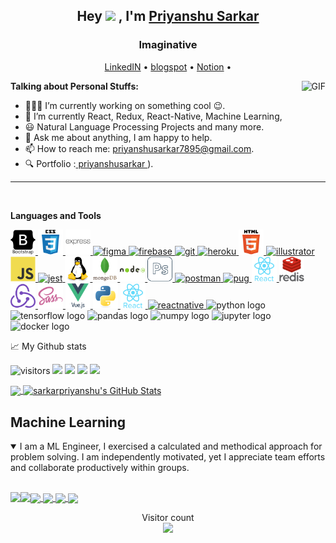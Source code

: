 <h2 align="center">Hey <img src="https://media.giphy.com/media/hvRJCLFzcasrR4ia7z/giphy.gif" width="25px"> , I'm <a href="https://github.com/SarkarPriyanshu">Priyanshu Sarkar</a></h2>
<h3 align="center">Imaginative</h3>
<p align="center">
  <a href="https://www.linkedin.com/in/priyanshu-sarkar-97629a263/">LinkedIN</a> •
  <a href="https://datasciencefor5yearolds.blogspot.com/">blogspot</a> •
  <a href="https://puddle-seer-fcd.notion.site/MySQL-ac550b91409944729a43faa7bfbd5a00?pvs=4">Notion</a> •
</p>

<img align="right" height="150rem" alt="GIF" src="https://media4.giphy.com/media/RbDKaczqWovIugyJmW/200w.webp?cid=ecf05e47yrznhyd4w1cnwbe3hlilpmls3c0mrsymhdzmzp5z&rid=200w.webp" />

**Talking about Personal Stuffs:**

- 👨🏽‍💻  I’m currently working on something cool :wink:.
- 🌱  I’m currently React, Redux, React-Native, Machine Learning, 
- 😃 Natural Language Processing Projects and many more. 
- 💬  Ask me about anything, I am happy to help.
- 📫  How to reach me: priyanshusarkar7895@gmail.com.
- 🔍  Portfolio :[ priyanshusarkar ](https://priyanshusarkar.my.canva.site/let-s-bring-your-vision-to-life)).

***

<br>

**Languages and Tools**

<p align="left"> <a href="https://getbootstrap.com" target="_blank"> <img src="https://raw.githubusercontent.com/devicons/devicon/master/icons/bootstrap/bootstrap-plain-wordmark.svg" alt="bootstrap" width="40" height="40"/> </a> <a href="https://www.w3schools.com/css/" target="_blank"> <img src="https://raw.githubusercontent.com/devicons/devicon/master/icons/css3/css3-original-wordmark.svg" alt="css3" width="40" height="40"/> </a> <a href="https://expressjs.com" target="_blank"> <img src="https://raw.githubusercontent.com/devicons/devicon/master/icons/express/express-original-wordmark.svg" alt="express" width="40" height="40"/> </a> <a href="https://www.figma.com/" target="_blank"> <img src="https://www.vectorlogo.zone/logos/figma/figma-icon.svg" alt="figma" width="40" height="40"/> </a> <a href="https://firebase.google.com/" target="_blank"> <img src="https://www.vectorlogo.zone/logos/firebase/firebase-icon.svg" alt="firebase" width="40" height="40"/> </a> <a href="https://git-scm.com/" target="_blank"> <img src="https://www.vectorlogo.zone/logos/git-scm/git-scm-icon.svg" alt="git" width="40" height="40"/> </a> <a href="https://heroku.com" target="_blank"> <img src="https://www.vectorlogo.zone/logos/heroku/heroku-icon.svg" alt="heroku" width="40" height="40"/> </a> <a href="https://www.w3.org/html/" target="_blank"> <img src="https://raw.githubusercontent.com/devicons/devicon/master/icons/html5/html5-original-wordmark.svg" alt="html5" width="40" height="40"/> </a> <a href="https://www.adobe.com/in/products/illustrator.html" target="_blank"> <img src="https://www.vectorlogo.zone/logos/adobe_illustrator/adobe_illustrator-icon.svg" alt="illustrator" width="40" height="40"/> </a> <a href="https://developer.mozilla.org/en-US/docs/Web/JavaScript" target="_blank"> <img src="https://raw.githubusercontent.com/devicons/devicon/master/icons/javascript/javascript-original.svg" alt="javascript" width="40" height="40"/> </a> <a href="https://jestjs.io" target="_blank"> <img src="https://www.vectorlogo.zone/logos/jestjsio/jestjsio-icon.svg" alt="jest" width="40" height="40"/> </a> <a href="https://www.linux.org/" target="_blank"> <img src="https://raw.githubusercontent.com/devicons/devicon/master/icons/linux/linux-original.svg" alt="linux" width="40" height="40"/> </a> <a href="https://www.mongodb.com/" target="_blank"> <img src="https://raw.githubusercontent.com/devicons/devicon/master/icons/mongodb/mongodb-original-wordmark.svg" alt="mongodb" width="40" height="40"/> </a> <a href="https://nodejs.org" target="_blank"> <img src="https://raw.githubusercontent.com/devicons/devicon/master/icons/nodejs/nodejs-original-wordmark.svg" alt="nodejs" width="40" height="40"/> </a> <a href="https://www.photoshop.com/en" target="_blank"> <img src="https://raw.githubusercontent.com/devicons/devicon/master/icons/photoshop/photoshop-line.svg" alt="photoshop" width="40" height="40"/> </a> <a href="https://postman.com" target="_blank"> <img src="https://www.vectorlogo.zone/logos/getpostman/getpostman-icon.svg" alt="postman" width="40" height="40"/> </a> <a href="https://pugjs.org" target="_blank"> <img src="https://cdn.worldvectorlogo.com/logos/pug.svg" alt="pug" width="40" height="40"/> </a> <a href="https://reactjs.org/" target="_blank"> <img src="https://raw.githubusercontent.com/devicons/devicon/master/icons/react/react-original-wordmark.svg" alt="react" width="40" height="40"/> </a> <a href="https://redis.io" target="_blank"> <img src="https://raw.githubusercontent.com/devicons/devicon/master/icons/redis/redis-original-wordmark.svg" alt="redis" width="40" height="40"/> </a> <a href="https://redux.js.org" target="_blank"> <img src="https://raw.githubusercontent.com/devicons/devicon/master/icons/redux/redux-original.svg" alt="redux" width="40" height="40"/> </a> <a href="https://sass-lang.com" target="_blank"> <img src="https://raw.githubusercontent.com/devicons/devicon/master/icons/sass/sass-original.svg" alt="sass" width="40" height="40"/> </a> <a href="https://vuejs.org/" target="_blank"> <img src="https://raw.githubusercontent.com/devicons/devicon/master/icons/vuejs/vuejs-original-wordmark.svg" alt="vuejs" width="40" height="40"/> <img src="https://raw.githubusercontent.com/devicons/devicon/master/icons/python/python-original.svg" alt="python" width="40" height="40"/>
<img src="https://raw.githubusercontent.com/devicons/devicon/master/icons/react/react-original-wordmark.svg" alt="react" width="40" height="40"/> </a> <a href="https://reactnative.dev/" target="_blank"> <img src="https://reactnative.dev/img/header_logo.svg" alt="reactnative" width="40" height="40"/> </a> <a href="https://spring.io/" target="_blank">  </a><img src="https://cdn.jsdelivr.net/gh/devicons/devicon/icons/python/python-original.svg" height="40" width="52" alt="python logo"  /> <img src="https://cdn.jsdelivr.net/gh/devicons/devicon/icons/tensorflow/tensorflow-original.svg" height="40" width="52" alt="tensorflow logo"  />
<img src="https://cdn.jsdelivr.net/gh/devicons/devicon/icons/pandas/pandas-original.svg" height="40" width="52" alt="pandas logo"  />
  <img src="https://cdn.jsdelivr.net/gh/devicons/devicon/icons/numpy/numpy-original.svg" height="40" width="52" alt="numpy logo"  />
  <img src="https://cdn.jsdelivr.net/gh/devicons/devicon/icons/jupyter/jupyter-original-wordmark.svg" height="40" width="52" alt="jupyter logo"  />
  <img src="https://cdn.jsdelivr.net/gh/devicons/devicon/icons/docker/docker-plain-wordmark.svg" height="40" width="52" alt="docker logo"  />

<br />
  
📈 My Github stats <br />

![visitors](https://visitor-badge.glitch.me/badge?page_id=sarkarpriyanshu.sarkarpriyanshu)
![](https://img.shields.io/github/followers/sarkarpriyanshu?style=social)
![](https://img.shields.io/github/forks/sarkarpriyanshu/sarkarpriyanshu.github.io?style=social)
![](https://img.shields.io/github/stars/sarkarpriyanshu?style=social)
![](https://img.shields.io/github/watchers/sarkarpriyanshu/sarkarpriyanshu.github.io?style=social)

<a href="https://github.com/sarkarpriyanshu/README.md">
  <img align="center" src="https://github-readme-stats.vercel.app/api/top-langs/?username=sarkarpriyanshu&langs_count=8&tex&title_color=ffffff&text_color=c9cacc&icon_color=2bbc8a&bg_color=1d1f21&layout=compact" />
</a>
<a href="https://github.com/sarkarpriyanshu/README.md">
  <img align="center" src="https://github-readme-stats.vercel.app/api?username=sarkarpriyanshu&theme=gotham&show_icons=true)" alt="sarkarpriyanshu's GitHub Stats" />
</a>
  
<br>
  
## Machine Learning

<details open>
  <summary> I am a ML Engineer, I exercised a calculated and methodical approach for problem solving. I am independently motivated, yet I appreciate team efforts and collaborate productively within groups. </summary>
  
  <br />
  <p>
    <a href="https://github.com/SarkarPriyanshu/USHousingMarketAnalysis">
      <img align="center" src="https://github-readme-stats.vercel.app/api/pin/?username=SarkarPriyanshu&repo=USHousingMarketAnalysis&theme=gotham"/>
    </a>
    <a href="https://github.com/SarkarPriyanshu/CreditScore">
      <img align="left" src="https://github-readme-stats.vercel.app/api/pin/?username=SarkarPriyanshu&repo=CreditScore&theme=gotham&show_owner=true"/>
    </a>
    <a href="https://github.com/SarkarPriyanshu/WebScrapingDataStorageApplication">
      <img align="left" src="https://github-readme-stats.vercel.app/api/pin/?username=SarkarPriyanshu&repo=WebScrapingDataStorageApplication&theme=gotham"/>
    </a>
    <a href="https://github.com/SarkarPriyanshu/LibraryManagementSystem">
      <img align="center" src="https://github-readme-stats.vercel.app/api/pin/?username=SarkarPriyanshu&repo=LibraryManagementSystem&theme=gotham"/>
    </a>
    <a href="https://github.com/SarkarPriyanshu/Bank_Marketing">
      <img align="center" src="https://github-readme-stats.vercel.app/api/pin/?username=SarkarPriyanshu&repo=Bank_Marketing&theme=gotham"/>
    </a>
    <a href="https://github.com/SarkarPriyanshu/RestuarantDataAnalysis">
      <img align="center" src="https://github-readme-stats.vercel.app/api/pin/?username=SarkarPriyanshu&repo=RestuarantDataAnalysis&theme=gotham"/>
    </a>
  </p>
</details>
  

<p align="center"> 
  Visitor count<br>
  <img src="https://profile-counter.glitch.me/sarkarpriyanshu/count.svg" />
</p>
